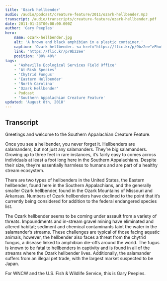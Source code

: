 ```yaml
---
title: 'Ozark hellbender'
audio: /audio/podcast/creature-feature/2011/ozark-hellbender.mp3
transcript: /audio/transcripts/creature-feature/ozark-hellbender.pdf
date: 2011-01-23T00:00:00.000Z
author: 'Gary Peeples'
hero:
    name: ozark-hellbender.jpg
    alt: 'A brown and black amphibian in a plastic container.'
    caption: 'Ozark hellbender. <a href="https://flic.kr/p/9bz2ee">Photo</a> by Jill Utrup, USFWS.'
    link: 'https://flic.kr/p/9bz2ee'
    position: '80% 40%'
tags:
    - 'Asheville Ecological Services Field Office'
    - 'At-Risk Species'
    - 'Chytrid Fungus'
    - 'Eastern Hellbender'
    - 'North Carolina'
    - 'Ozark Hellbender'
    - Podcast
    - 'Southern Appalachian Creature Feature'
updated: 'August 8th, 2018'
---
```


## Transcript

Greetings and welcome to the Southern Appalachian Creature Feature.

Once you see a hellbender, you never forget it. Hellbenders are salamanders, but not just any salamanders. They’re big salamanders. Growing up to three feet in rare instances, it’s fairly easy to comes across individuals at least a foot long here in the Southern Appalachians. Despite their size, they’re essentially harmless to humans and are part of a healthy stream ecosystem.

There are two types of hellbenders in the United States, the Eastern hellbender, found here in the Southern Appalachians, and the generally smaller Ozark hellbender, found in the Ozark Mountains of Missouri and Arkansas. Numbers of Ozark hellbenders have declined to the point that it’s currently being considered for addition to the federal endangered species list.

The Ozark hellbender seems to be coming under assault from a variety of threats. Impoundments and in-stream gravel mining have eliminated and altered habitat; sediment and chemical contaminants taint the water in the salamander’s streams. These challenges are typical of those facing aquatic animals, however, the hellbender also faces a threat from the chytrid fungus, a disease linked to amphibian die-offs around the world. The fugus is known to be fatal to hellbenders in captivity and is found in all of the streams where the Ozark hellbender lives. Additionally, the salamander suffers from an illegal pet trade, with the largest market suspected to be Japan.

For WNCW and the U.S. Fish & Wildlife Service, this is Gary Peeples.